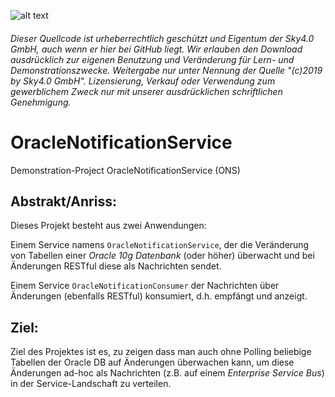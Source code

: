 ![alt text][logo]

[logo]: http://bit.ly/Sky40Email "(c)2019 by Sky4.0 GmbH, www.sky40.de"
###### Dieser Quellcode ist urheberrechtlich geschützt und Eigentum der Sky4.0 GmbH, auch wenn er hier bei GitHub liegt. Wir erlauben den Download ausdrücklich zur eigenen Benutzung und Veränderung für Lern- und Demonstrationszwecke. Weitergabe nur unter Nennung der Quelle "(c)2019 by Sky4.0 GmbH". Lizensierung, Verkauf oder Verwendung zum gewerblichem Zweck nur mit unserer ausdrücklichen schriftlichen Genehmigung.

OracleNotificationService
============================
Demonstration-Project OracleNotificationService (ONS)

Abstrakt/Anriss:
---------------
Dieses Projekt besteht aus zwei Anwendungen: 

Einem Service namens `OracleNotificationService`, der die Veränderung von Tabellen einer *Oracle 10g Datenbank* (oder höher) überwacht und bei Änderungen RESTful diese als Nachrichten sendet. 

Einem Service `OracleNotificationConsumer` der Nachrichten über Änderungen (ebenfalls RESTful) konsumiert, d.h. empfängt und anzeigt. 

Ziel:
---------------------------------
Ziel des Projektes ist es, zu zeigen dass man auch ohne Polling beliebige Tabellen der Oracle DB auf Änderungen überwachen kann, um diese Änderungen ad-hoc als Nachrichten (z.B. auf einem *Enterprise Service Bus*) in der Service-Landschaft zu verteilen.   

